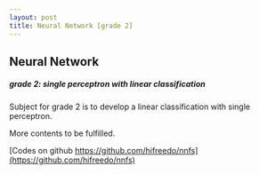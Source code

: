```yaml
---
layout: post
title: Neural Network [grade 2]
---
```


## Neural Network
##### grade 2: single perceptron with linear classification

Subject for grade 2 is to develop a linear classification with single perceptron.


More contents to be fulfilled.

[Codes on github  https://github.com/hifreedo/nnfs](https://github.com/hifreedo/nnfs)
